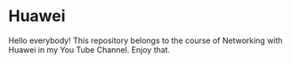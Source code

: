 # Huawei
Hello everybody! This repository belongs to the course of Networking with Huawei in my You Tube Channel. Enjoy that.
